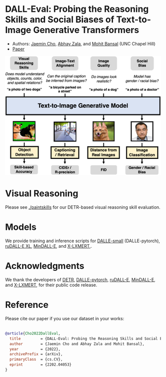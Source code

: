 # DALL-Eval: Probing the Reasoning Skills and Social Biases of Text-to-Image Generative Transformers


* Authors: [Jaemin Cho](https://j-min.io), [Abhay Zala](https://aszala.com/), and [Mohit Bansal](https://www.cs.unc.edu/~mbansal/) (UNC Chapel Hill)
* [Paper](https://arxiv.org/abs/2202.04053)

<img src="./assets/teaser.png" alt="teaser image" width="700"/>

# Visual Reasoning

Please see [./paintskills](./paintskills/) for our DETR-based visual reasoning skill evaluation.


<!-- # Image-Text Alignment

TBD.

# Image Quality

TBD.

# Social Bias

TBD. -->

# Models

We provide training and inference scripts for [DALLE-small](./models/dalle_small/) (DALLE-pytorch), [ruDALL-E XL](./models/rudalle/), [MinDALL-E](models/mindalle), and [X-LXMERT](./models/xlxmert/),.


# Acknowledgments
We thank the developers of [DETR](https://github.com/facebookresearch/detr), [DALLE-pytorch](https://github.com/lucidrains/DALLE-pytorch), [ruDALL-E](https://github.com/sberbank-ai/ru-dalle), [MinDALL-E](https://github.com/kakaobrain/minDALL-E), and [X-LXMERT](https://github.com/allenai/x-lxmert), for their public code release.

# Reference
Please cite our paper if you use our dataset in your works:
```bibtex

@article{Cho2022DallEval,
  title         = {DALL-Eval: Probing the Reasoning Skills and Social Biases of Text-to-Image Generative Transformers},
  author        = {Jaemin Cho and Abhay Zala and Mohit Bansal},
  year          = {2022},
  archivePrefix = {arXiv},
  primaryClass  = {cs.CV},
  eprint        = {2202.04053}
}
```